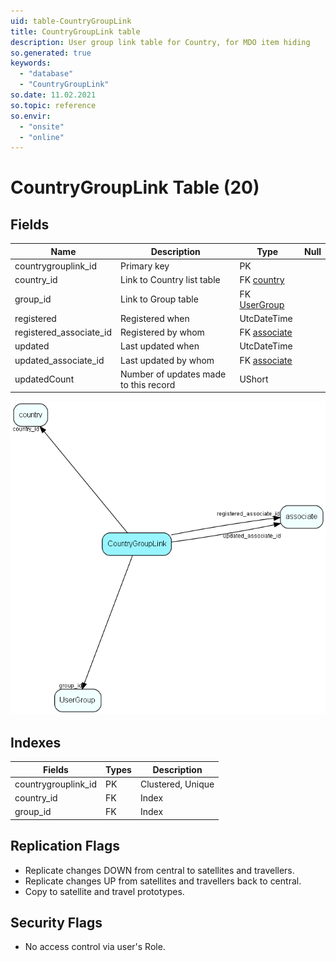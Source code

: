 ```yaml
---
uid: table-CountryGroupLink
title: CountryGroupLink table
description: User group link table for Country, for MDO item hiding
so.generated: true
keywords:
  - "database"
  - "CountryGroupLink"
so.date: 11.02.2021
so.topic: reference
so.envir:
  - "onsite"
  - "online"
---
```


# CountryGroupLink Table (20)

## Fields

| Name | Description | Type | Null |
|------|-------------|------|:----:|
|countrygrouplink\_id|Primary key|PK| |
|country\_id|Link to Country list table|FK [country](country.md)| |
|group\_id|Link to Group table|FK [UserGroup](usergroup.md)| |
|registered|Registered when|UtcDateTime| |
|registered\_associate\_id|Registered by whom|FK [associate](associate.md)| |
|updated|Last updated when|UtcDateTime| |
|updated\_associate\_id|Last updated by whom|FK [associate](associate.md)| |
|updatedCount|Number of updates made to this record|UShort| |


![CountryGroupLink table relationship diagram](./media/CountryGroupLink.png)

## Indexes

| Fields | Types | Description |
|--------|-------|-------------|
|countrygrouplink\_id |PK |Clustered, Unique |
|country\_id |FK |Index |
|group\_id |FK |Index |

## Replication Flags

* Replicate changes DOWN from central to satellites and travellers.
* Replicate changes UP from satellites and travellers back to central.
* Copy to satellite and travel prototypes.

## Security Flags

* No access control via user's Role.

